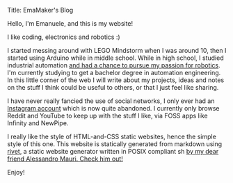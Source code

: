 Title: EmaMaker's Blog

Hello, I'm Emanuele, and this is my website!

I like coding, electronics and robotics :)


I started messing around with LEGO Mindstorm when I was around 10, then I started using Arduino while in middle school.
While in high school, I studied industrial automation [and had a chance to pursue my passion for robotics](./projects/spqr.html). I'm currently studying to get a bachelor degree in automation engineering.
In this little corner of the web I will write about my projects, ideas and notes on the stuff I think could be useful to others, or that I just feel like sharing.

I have never really fancied the use of social networks, I only ever had an <a href="https://instagram.com/emamaker">Instagram account</a> which is now quite abandoned. I currently only browse Reddit and YouTube to keep up with the stuff I like, via FOSS apps like Infinity and NewPipe.

I really like the style of HTML-and-CSS static websites, hence the simple style of this one. This website is statically generated from markdown using <a href="https://git.alemauri.eu/alema/rivet">rivet</a>, a static website generator written in POSIX compliant sh <a href="https://alemauri.eu"> by my dear friend Alessandro Mauri. Check him out!</a>

Enjoy!
